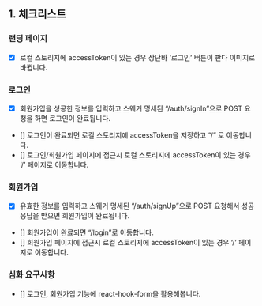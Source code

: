 ## 1. 체크리스트

### 랜딩 페이지

- [x] 로컬 스토리지에 accessToken이 있는 경우 상단바 ‘로그인’ 버튼이 판다 이미지로 바뀝니다.

### 로그인

- [x] 회원가입을 성공한 정보를 입력하고 스웨거 명세된 “/auth/signIn”으로 POST 요청을 하면 로그인이 완료됩니다.
- [] 로그인이 완료되면 로컬 스토리지에 accessToken을 저장하고 “/” 로 이동합니다.
- [] 로그인/회원가입 페이지에 접근시 로컬 스토리지에 accessToken이 있는 경우 ‘/’ 페이지로 이동합니다.

### 회원가입

- [x] 유효한 정보를 입력하고 스웨거 명세된 “/auth/signUp”으로 POST 요청해서 성공 응답을 받으면 회원가입이 완료됩니다.
- [] 회원가입이 완료되면 “/login”로 이동합니다.
- [] 회원가입 페이지에 접근시 로컬 스토리지에 accessToken이 있는 경우 ‘/’ 페이지로 이동합니다.

### 심화 요구사항

- [] 로그인, 회원가입 기능에 react-hook-form을 활용해봅니다.
